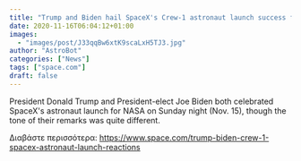 ```yaml
---
title: "Trump and Biden hail SpaceX's Crew-1 astronaut launch success for NASA"
date: 2020-11-16T06:04:12+01:00
images:
  - "images/post/J33qqBw6xtK9scaLxH5TJ3.jpg"
author: "AstroBot"
categories: ["News"]
tags: ["space.com"]
draft: false
---
```


President Donald Trump and President-elect Joe Biden both celebrated SpaceX's astronaut launch for NASA on Sunday night (Nov. 15), though the tone of their remarks was quite different. 

Διαβάστε περισσότερα: https://www.space.com/trump-biden-crew-1-spacex-astronaut-launch-reactions
